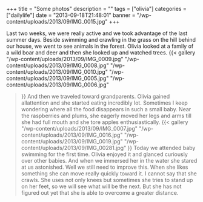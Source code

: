 +++
title = "Some photos"
description = ""
tags = ["olivia"]
categories = ["dailylife"]
date = "2013-09-18T21:48:01"
banner = "/wp-content/uploads/2013/09/IMG_0015.jpg"
+++

Last two weeks, we were really active and we took advantage of the last summer days. Beside swimming and crawling in the grass on the hill behind our house, we went to see animals in
the forest. Olivia looked at a family of a wild boar and deer and then she looked up and watched
trees.
{{< gallery
    "/wp-content/uploads/2013/09/IMG_0009.jpg"
    "/wp-content/uploads/2013/09/IMG_0008.jpg"
    "/wp-content/uploads/2013/09/IMG_0010.jpg"
    "/wp-content/uploads/2013/09/IMG_0005.jpg"
    "/wp-content/uploads/2013/09/IMG_0006.jpg"
>}}
And then we traveled toward grandparents. Olivia gained allattention and she started eating
incredibly lot. Sometimes I keep wondering where all the food disappears in such a small baby. Near
the raspberries and plums, she eagerly moved her legs and arms till she had full mouth and she tore
apples enthusiastically.
{{< gallery
    "/wp-content/uploads/2013/09/IMG_0007.jpg"
    "/wp-content/uploads/2013/09/IMG_0016.jpg"
    "/wp-content/uploads/2013/09/IMG_0019.jpg"
    "/wp-content/uploads/2013/09/IMG_00281.jpg"
>}}
Today we attended baby swimming for the first time. Olivia enjoyed it and glanced curiously over
other babies. And when we immersed her in the water she stared at us astonished. Well we still need
to improve this. When she likes something she can move really quickly toward it. I cannot say that
she crawls. She uses not only knees but sometimes she tries to stand up on her feet, so we will see
what will be the next. But she has not figured out yet that she is able to overcome a greater
distance.
